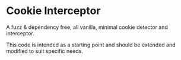 # Cookie Interceptor

A fuzz & dependency free, all vanilla, minimal cookie detector and interceptor.

This code is intended as a starting point and should be extended and modified to suit specific needs.
